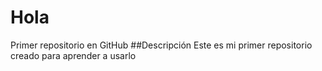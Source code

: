 # Hola
Primer repositorio en GitHub
##Descripción
Este es mi primer repositorio creado para aprender a usarlo
